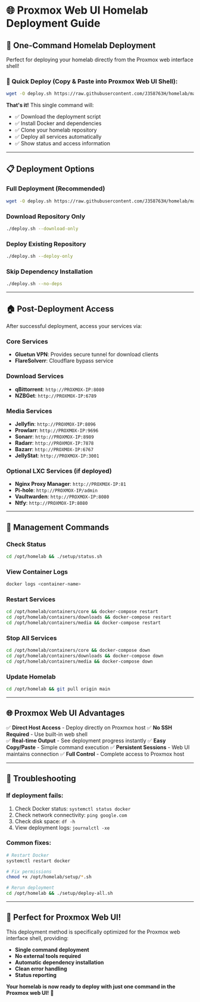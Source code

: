 # 🌐 Proxmox Web UI Homelab Deployment Guide

## 🚀 **One-Command Homelab Deployment**

Perfect for deploying your homelab directly from the Proxmox web interface shell!

### **🎯 Quick Deploy (Copy & Paste into Proxmox Web UI Shell):**

```bash
wget -O deploy.sh https://raw.githubusercontent.com/J358763H/homelab/main/proxmox-deploy-homelab.sh && chmod +x deploy.sh && ./deploy.sh
```

**That's it!** This single command will:
- ✅ Download the deployment script
- ✅ Install Docker and dependencies
- ✅ Clone your homelab repository
- ✅ Deploy all services automatically
- ✅ Show status and access information

---

## 📋 **Deployment Options**

### **Full Deployment (Recommended)**
```bash
wget -O deploy.sh https://raw.githubusercontent.com/J358763H/homelab/main/proxmox-deploy-homelab.sh && chmod +x deploy.sh && ./deploy.sh
```

### **Download Repository Only**
```bash
./deploy.sh --download-only
```

### **Deploy Existing Repository**
```bash
./deploy.sh --deploy-only
```

### **Skip Dependency Installation**
```bash
./deploy.sh --no-deps
```

---

## 🏠 **Post-Deployment Access**

After successful deployment, access your services via:

### **Core Services**
- **Gluetun VPN**: Provides secure tunnel for download clients
- **FlareSolverr**: Cloudflare bypass service

### **Download Services**
- **qBittorrent**: `http://PROXMOX-IP:8080`
- **NZBGet**: `http://PROXMOX-IP:6789`

### **Media Services**
- **Jellyfin**: `http://PROXMOX-IP:8096`
- **Prowlarr**: `http://PROXMOX-IP:9696`
- **Sonarr**: `http://PROXMOX-IP:8989`
- **Radarr**: `http://PROXMOX-IP:7878`
- **Bazarr**: `http://PROXMOX-IP:6767`
- **JellyStat**: `http://PROXMOX-IP:3001`

### **Optional LXC Services** (if deployed)
- **Nginx Proxy Manager**: `http://PROXMOX-IP:81`
- **Pi-hole**: `http://PROXMOX-IP/admin`
- **Vaultwarden**: `http://PROXMOX-IP:8080`
- **Ntfy**: `http://PROXMOX-IP:8080`

---

## 🔧 **Management Commands**

### **Check Status**
```bash
cd /opt/homelab && ./setup/status.sh
```

### **View Container Logs**
```bash
docker logs <container-name>
```

### **Restart Services**
```bash
cd /opt/homelab/containers/core && docker-compose restart
cd /opt/homelab/containers/downloads && docker-compose restart
cd /opt/homelab/containers/media && docker-compose restart
```

### **Stop All Services**
```bash
cd /opt/homelab/containers/core && docker-compose down
cd /opt/homelab/containers/downloads && docker-compose down
cd /opt/homelab/containers/media && docker-compose down
```

### **Update Homelab**
```bash
cd /opt/homelab && git pull origin main
```

---

## 🌐 **Proxmox Web UI Advantages**

✅ **Direct Host Access** - Deploy directly on Proxmox host
✅ **No SSH Required** - Use built-in web shell  
✅ **Real-time Output** - See deployment progress instantly
✅ **Easy Copy/Paste** - Simple command execution
✅ **Persistent Sessions** - Web UI maintains connection
✅ **Full Control** - Complete access to Proxmox host

---

## 🚨 **Troubleshooting**

### **If deployment fails:**
1. Check Docker status: `systemctl status docker`
2. Check network connectivity: `ping google.com`
3. Check disk space: `df -h`
4. View deployment logs: `journalctl -xe`

### **Common fixes:**
```bash
# Restart Docker
systemctl restart docker

# Fix permissions
chmod +x /opt/homelab/setup/*.sh

# Rerun deployment
cd /opt/homelab && ./setup/deploy-all.sh
```

---

## 🎯 **Perfect for Proxmox Web UI!**

This deployment method is specifically optimized for the Proxmox web interface shell, providing:

- **Single command deployment**
- **No external tools required**
- **Automatic dependency installation**
- **Clean error handling**
- **Status reporting**

**Your homelab is now ready to deploy with just one command in the Proxmox web UI!** 🚀
